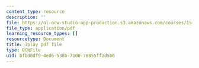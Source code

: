 ```yaml
---
content_type: resource
description: ''
file: https://ol-ocw-studio-app-production.s3.amazonaws.com/courses/15-s50-how-to-win-at-texas-holdem-poker-january-iap-2016/bfbd0df94ed6538b710070855ff2d5b6_GgdGtQME1I.pdf
file_type: application/pdf
learning_resource_types: []
resourcetype: Document
title: 3play pdf file
type: OCWFile
uid: bfbd0df9-4ed6-538b-7100-70855ff2d5b6
---
```

